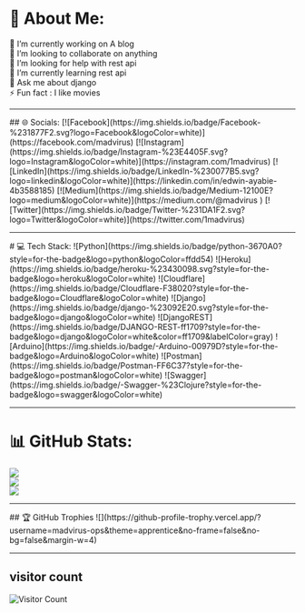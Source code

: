 # 💫 About Me:
🔭 I’m currently working on A blog <br>👯 I’m looking to collaborate on anything <br>🤝 I’m looking for help with rest api<br>🌱 I’m currently learning rest api<br>💬 Ask me about django<br>⚡ Fun fact : I like movies 

<hr>
## 🌐 Socials:
[![Facebook](https://img.shields.io/badge/Facebook-%231877F2.svg?logo=Facebook&logoColor=white)](https://facebook.com/madvirus) [![Instagram](https://img.shields.io/badge/Instagram-%23E4405F.svg?logo=Instagram&logoColor=white)](https://instagram.com/1madvirus) [![LinkedIn](https://img.shields.io/badge/LinkedIn-%230077B5.svg?logo=linkedin&logoColor=white)](https://linkedin.com/in/edwin-ayabie-4b3588185) [![Medium](https://img.shields.io/badge/Medium-12100E?logo=medium&logoColor=white)](https://medium.com/@madvirus ) [![Twitter](https://img.shields.io/badge/Twitter-%231DA1F2.svg?logo=Twitter&logoColor=white)](https://twitter.com/1madvirus) 
<hr>
# 💻 Tech Stack:
![Python](https://img.shields.io/badge/python-3670A0?style=for-the-badge&logo=python&logoColor=ffdd54) ![Heroku](https://img.shields.io/badge/heroku-%23430098.svg?style=for-the-badge&logo=heroku&logoColor=white) ![Cloudflare](https://img.shields.io/badge/Cloudflare-F38020?style=for-the-badge&logo=Cloudflare&logoColor=white) ![Django](https://img.shields.io/badge/django-%23092E20.svg?style=for-the-badge&logo=django&logoColor=white) ![DjangoREST](https://img.shields.io/badge/DJANGO-REST-ff1709?style=for-the-badge&logo=django&logoColor=white&color=ff1709&labelColor=gray) ![Arduino](https://img.shields.io/badge/-Arduino-00979D?style=for-the-badge&logo=Arduino&logoColor=white) ![Postman](https://img.shields.io/badge/Postman-FF6C37?style=for-the-badge&logo=postman&logoColor=white) ![Swagger](https://img.shields.io/badge/-Swagger-%23Clojure?style=for-the-badge&logo=swagger&logoColor=white) 
<br>
<hr>

# 📊 GitHub Stats:
![](https://github-readme-stats.vercel.app/api?username=madvirus-ops&theme=dark&hide_border=false&include_all_commits=true&count_private=true)<br/>
![](https://github-readme-streak-stats.herokuapp.com/?user=madvirus-ops&theme=dark&hide_border=false)<br/>
![](https://github-readme-stats.vercel.app/api/top-langs/?username=madvirus-ops&theme=dark&hide_border=false&include_all_commits=true&count_private=true&layout=compact)
<br>
<hr>
## 🏆 GitHub Trophies
![](https://github-profile-trophy.vercel.app/?username=madvirus-ops&theme=apprentice&no-frame=false&no-bg=false&margin-w=4)


<br>
<hr>

## visitor count 
![Visitor Count](https://profile-counter.glitch.me/madvirus-ops/count.svg)

